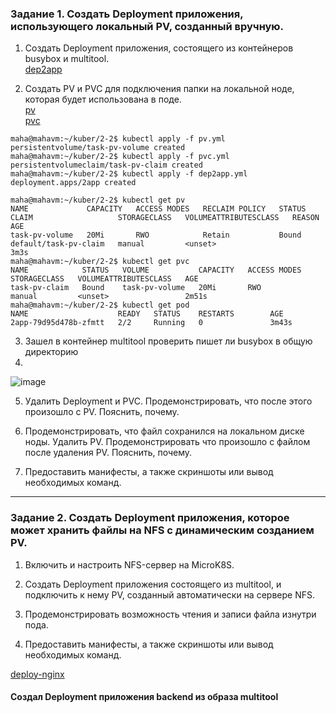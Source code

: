 ### Задание 1. Создать Deployment приложения, использующего локальный PV, созданный вручную.   

1. Создать Deployment приложения, состоящего из контейнеров busybox и multitool.   
[dep2app](https://github.com/Heimdier/DEV/blob/main/Kube/2.2/dep2app.yml)

2. Создать PV и PVC для подключения папки на локальной ноде, которая будет использована в поде.   
[pv](https://github.com/Heimdier/DEV/blob/main/Kube/2.2/pv.yml)   
[pvc](https://github.com/Heimdier/DEV/blob/main/Kube/2.2/pvc.yml)

```shell
maha@mahavm:~/kuber/2-2$ kubectl apply -f pv.yml
persistentvolume/task-pv-volume created
maha@mahavm:~/kuber/2-2$ kubectl apply -f pvc.yml
persistentvolumeclaim/task-pv-claim created
maha@mahavm:~/kuber/2-2$ kubectl apply -f dep2app.yml
deployment.apps/2app created

maha@mahavm:~/kuber/2-2$ kubectl get pv
NAME             CAPACITY   ACCESS MODES   RECLAIM POLICY   STATUS   CLAIM                   STORAGECLASS   VOLUMEATTRIBUTESCLASS   REASON   AGE
task-pv-volume   20Mi       RWO            Retain           Bound    default/task-pv-claim   manual         <unset>                          3m3s
maha@mahavm:~/kuber/2-2$ kubectl get pvc
NAME            STATUS   VOLUME           CAPACITY   ACCESS MODES   STORAGECLASS   VOLUMEATTRIBUTESCLASS   AGE
task-pv-claim   Bound    task-pv-volume   20Mi       RWO            manual         <unset>                 2m51s
maha@mahavm:~/kuber/2-2$ kubectl get pod
NAME                    READY   STATUS    RESTARTS        AGE
2app-79d95d478b-zfmtt   2/2     Running   0               3m43s

```

3. Зашел в контейнер multitool проверить пишет ли busybox в общую директорию
4. 
![image](https://github.com/user-attachments/assets/a720968b-c860-4536-82aa-833f166d3677)


5. Удалить Deployment и PVC. Продемонстрировать, что после этого произошло с PV. Пояснить, почему.   


6. Продемонстрировать, что файл сохранился на локальном диске ноды. Удалить PV.  Продемонстрировать что произошло с файлом после удаления PV. Пояснить, почему.   


5. Предоставить манифесты, а также скриншоты или вывод необходимых команд.   

------

### Задание 2. Создать Deployment приложения, которое может хранить файлы на NFS с динамическим созданием PV.   

1. Включить и настроить NFS-сервер на MicroK8S.   


2. Создать Deployment приложения состоящего из multitool, и подключить к нему PV, созданный автоматически на сервере NFS.   


3. Продемонстрировать возможность чтения и записи файла изнутри пода.   


4. Предоставить манифесты, а также скриншоты или вывод необходимых команд.   




[deploy-nginx](https://github.com/Heimdier/DEV/blob/main/Kube/1.5./deploy-nginx.yml)

#### Создал Deployment приложения backend из образа multitool

```shell

```

